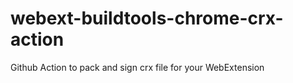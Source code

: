 # webext-buildtools-chrome-crx-action
Github Action to pack and sign crx file for your WebExtension
